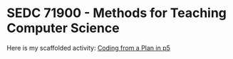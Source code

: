 # SEDC 71900 - Methods for Teaching Computer Science

Here is my scaffolded activity: [Coding from a Plan in p5](https://github.com/hunter-teacher-cert/cohort-3-summer-work-Kmaschm/blob/master/methods/06_scaffold_activity.md)
